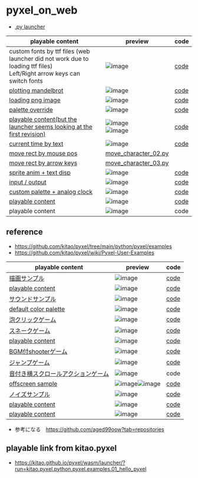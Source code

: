 # pyxel_on_web
* [.py launcher](https://kitao.github.io/pyxel/wasm/launcher/)

|playable content |preview|code|
|-|-|-|
|custom fonts by ttf files (web launcher did not work due to loading ttf files) <br> Left/Right arrow keys can switch fonts |![image](https://github.com/jamad/pyxel_on_web/assets/949913/4c61d14e-c844-427e-9d7f-974c4d7cd115)|[code](https://github.com/jamad/pyxel_on_web/blob/main/custom_font_display2.py)|
|[plotting mandelbrot](https://kitao.github.io/pyxel/wasm/launcher/?run=jamad.pyxel_on_web.display_mandelbrot)|![image](https://github.com/jamad/pyxel_on_web/assets/949913/96ac1bc3-ddc1-4571-9ea9-f7a8e6ea2327)|[code](https://github.com/jamad/pyxel_on_web/blob/main/display_mandelbrot.py)|
|[loading png image](https://kitao.github.io/pyxel/wasm/launcher/?run=jamad.pyxel_on_web.display_photo)|![image](https://github.com/jamad/pyxel_on_web/assets/949913/ba22616a-b272-4fd9-bc20-2539ee37834a)|[code](https://github.com/jamad/pyxel_on_web/blob/main/display_photo.py)|
|[palette override](https://kitao.github.io/pyxel/wasm/launcher/?run=jamad.pyxel_on_web.art_by_code)|![image](https://github.com/jamad/pyxel_on_web/assets/949913/0924a65d-27c3-4c66-97df-a6895b09c4a3)|[code](https://github.com/jamad/pyxel_on_web/blob/main/art_by_code.py)|
|[playable content(but the launcher seems looking at the first revision)](https://kitao.github.io/pyxel/wasm/launcher/?run=jamad.pyxel_on_web.custom_palette_gradation)|![image](https://github.com/jamad/pyxel_on_web/assets/949913/cc55d99f-a8f9-4bcc-9656-59c9cd2adc61) <br> ![image](https://github.com/jamad/pyxel_on_web/assets/949913/ecad4c73-ab01-4e5e-b78a-774b197050bb)|[code](https://github.com/jamad/pyxel_on_web/blob/main/custom_palette_gradation.py)|
|[current time by text](https://kitao.github.io/pyxel/wasm/launcher/?run=jamad.pyxel_on_web.move_character_05)|![image](https://github.com/jamad/pyxel_on_web/assets/949913/ced20af2-dea4-4564-9646-380cf703becc)|[code](https://github.com/jamad/pyxel_on_web/blob/main/move_character_05.py)|
|[move rect by mouse pos](https://kitao.github.io/pyxel/wasm/launcher/?run=jamad.pyxel_on_web.move_character_02)|[move_character_02.py](https://github.com/jamad/pyxel_on_web/blob/main/move_character_02.py)|　
|[move rect by arrow keys](https://kitao.github.io/pyxel/wasm/launcher/?run=jamad.pyxel_on_web.move_character_03)|[move_character_03.py](https://github.com/jamad/pyxel_on_web/blob/main/move_character_03.py)|　
|[sprite anim + text disp](https://kitao.github.io/pyxel/wasm/launcher/?run=jamad.pyxel_on_web.move_character_04)|![image](https://github.com/jamad/pyxel_on_web/assets/949913/e5a8d646-b448-4b76-b123-b79dc1a23216)|[code](https://github.com/jamad/pyxel_on_web/blob/main/move_character_04.py)|
|[input / output](https://kitao.github.io/pyxel/wasm/launcher/?run=jamad.pyxel_on_web.atcoder_on_pyxel)|![image](https://github.com/jamad/pyxel_on_web/assets/949913/82019f63-d196-4e7f-a535-5bbce6c4bf5e)|[code](https://github.com/jamad/pyxel_on_web/blob/main/atcoder_on_pyxel.py)|
|[custom palette + analog clock](https://kitao.github.io/pyxel/wasm/launcher/?run=jamad.pyxel_on_web.analog_clock_by_chatgpt3)|![image](https://github.com/jamad/pyxel_on_web/assets/949913/0685f133-6268-4b4c-8278-90bbddf61127)|[code](https://github.com/jamad/pyxel_on_web/blob/main/analog_clock_by_chatgpt3.py)|
|[playable content](https://kitao.github.io/pyxel/wasm/launcher/?run=jamad.pyxel_on_web.hello_pyxel2) |![image](https://github.com/jamad/pyxel_on_web/assets/949913/bd4ef11f-b632-4d7f-8d28-a51aeae5c154)|[code](https://github.com/jamad/pyxel_on_web/blob/main/hello_pyxel2.py)|
|playable content|![image](https://github.com/jamad/pyxel_on_web/assets/949913/53e59f83-87a3-4ecd-9904-fd0ce9c5719d)|code|


## reference
* https://github.com/kitao/pyxel/tree/main/python/pyxel/examples
* https://github.com/kitao/pyxel/wiki/Pyxel-User-Examples

|playable content|preview|code|
|-|-|-|
|[描画サンプル](https://kitao.github.io/pyxel/wasm/launcher/?run=kitao.pyxel.python.pyxel.examples.03_draw_api)|![image](https://github.com/jamad/pyxel_on_web/assets/949913/6a44c863-89ba-4c53-89ec-dc747f18ef14)|[code](https://github.com/kitao/pyxel/blob/main/python/pyxel/examples/03_draw_api.py)|
|[playable content](https://kitao.github.io/pyxel/wasm/examples/8bit-bgm-gen.html)|![image](https://github.com/jamad/pyxel_on_web/assets/949913/63ff561a-20d5-491a-9d03-470c2cf07ce7)|[code](https://github.com/shiromofufactory/8bit-bgm-generator)|
|[サウンドサンプル](https://kitao.github.io/pyxel/wasm/launcher/?run=kitao.pyxel.python.pyxel.examples.04_sound_api)|![image](https://github.com/jamad/pyxel_on_web/assets/949913/85fcaa5e-4cdc-4964-b652-eae045ae10af)|[code](https://github.com/kitao/pyxel/blob/main/python/pyxel/examples/04_sound_api.py)|
|[default color palette](https://kitao.github.io/pyxel/wasm/launcher/?run=kitao.pyxel.python.pyxel.examples.05_color_palette)|![image](https://github.com/jamad/pyxel_on_web/assets/949913/8b5dac4b-aa0e-48be-b2bc-ff9beb0bc7a9)|[code](https://github.com/kitao/pyxel/blob/main/python/pyxel/examples/05_color_palette.py)|
|[泡クリックゲーム](https://kitao.github.io/pyxel/wasm/launcher/?run=kitao.pyxel.python.pyxel.examples.06_click_game)|![image](https://github.com/jamad/pyxel_on_web/assets/949913/6af4e966-3924-4745-8425-763626f5a026)|[code](https://github.com/kitao/pyxel/blob/main/python/pyxel/examples/06_click_game.py)|
|[スネークゲーム](https://kitao.github.io/pyxel/wasm/launcher/?run=kitao.pyxel.python.pyxel.examples.07_snake)|![image](https://github.com/jamad/pyxel_on_web/assets/949913/a6d89369-10eb-407c-a037-a7abe6c89790)|[code](https://github.com/kitao/pyxel/blob/main/python/pyxel/examples/07_snake.py)|
|[playable content](https://kitao.github.io/pyxel/wasm/launcher/?run=kitao.pyxel.python.pyxel.examples.08_triangle_api)|![image](https://github.com/jamad/pyxel_on_web/assets/949913/e2c88562-981a-46f3-8d3f-1f7528e2bd8b)|[code](https://github.com/kitao/pyxel/blob/main/python/pyxel/examples/08_triangle_api.py)|
|[BGM付shooterゲーム](https://kitao.github.io/pyxel/wasm/launcher/?run=kitao.pyxel.python.pyxel.examples.09_shooter)|![image](https://github.com/jamad/pyxel_on_web/assets/949913/abbafd32-ab67-4816-ae14-a7cb185748e3)|[code](https://github.com/kitao/pyxel/blob/main/python/pyxel/examples/09_shooter.py)|
|[ジャンプゲーム](https://kitao.github.io/pyxel/wasm/launcher/?run=kitao.pyxel.python.pyxel.examples.02_jump_game)|![image](https://github.com/jamad/pyxel_on_web/assets/949913/8009e3f1-ac2b-41d1-aff8-06ae03a4df82)|[code](https://github.com/kitao/pyxel/blob/main/python/pyxel/examples/02_jump_game.py)|
|[音付き横スクロールアクションゲーム](https://kitao.github.io/pyxel/wasm/launcher/?run=kitao.pyxel.python.pyxel.examples.10_platformer)|![image](https://github.com/jamad/pyxel_on_web/assets/949913/54ab0a5c-6f6f-49b5-b723-d7daa2dd37a0)|code|
|[offscreen sample](https://kitao.github.io/pyxel/wasm/launcher/?run=kitao.pyxel.python.pyxel.examples.11_offscreen)|![image](https://github.com/jamad/pyxel_on_web/assets/949913/1e12b3c4-cd41-460c-80a1-10629d8c17a9)![image](https://github.com/jamad/pyxel_on_web/assets/949913/a5ed9eec-03e2-47cd-b350-3c3bcc4c80dd)|[code](https://github.com/kitao/pyxel/blob/main/python/pyxel/examples/11_offscreen.py)|
|[ノイズサンプル](https://kitao.github.io/pyxel/wasm/launcher/?run=kitao.pyxel.python.pyxel.examples.12_perlin_noise)|![image](https://github.com/jamad/pyxel_on_web/assets/949913/1028f1c5-012d-42a4-bdc7-b6877e9229f0)|[code](https://github.com/kitao/pyxel/blob/main/python/pyxel/examples/12_perlin_noise.py)|
|[playable content](https://kitao.github.io/pyxel/wasm/launcher/?run=kitao.pyxel.python.pyxel.examples.13_bitmap_font)|![image](https://github.com/jamad/pyxel_on_web/assets/949913/dfc3c532-1f68-4af1-afeb-79548a410270)|[code](https://github.com/kitao/pyxel/blob/main/python/pyxel/examples/13_bitmap_font.py)|
|[playable content](https://aged99oow.itch.io/typing)|![image](https://github.com/jamad/pyxel_on_web/assets/949913/72cd9874-0cad-4dbd-a590-d8e5b82c94e2)|[code](https://github.com/aged99oow/typing/tree/main/MiniTyping)|


* 参考になる　https://github.com/aged99oow?tab=repositories










## playable link from kitao.pyxel
* https://kitao.github.io/pyxel/wasm/launcher/?run=kitao.pyxel.python.pyxel.examples.01_hello_pyxel
